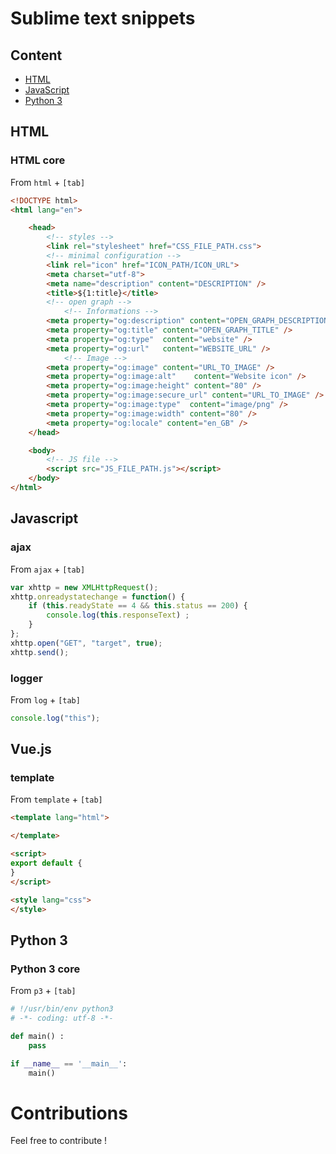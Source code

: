 # Sublime text snippets

## Content
* [HTML](#html)
* [JavaScript](#javascript)
* [Python 3](#python-3)

## HTML

### HTML core
From `html` + `[tab]`
```html
<!DOCTYPE html>
<html lang="en">

    <head>
        <!-- styles -->
        <link rel="stylesheet" href="CSS_FILE_PATH.css">
        <!-- minimal configuration -->
        <link rel="icon" href="ICON_PATH/ICON_URL">
        <meta charset="utf-8">
        <meta name="description" content="DESCRIPTION" />
        <title>${1:title}</title>
        <!-- open graph -->
            <!-- Informations -->
        <meta property="og:description" content="OPEN_GRAPH_DESCRIPTION" />
        <meta property="og:title" content="OPEN_GRAPH_TITLE" />
        <meta property="og:type"  content="website" />
        <meta property="og:url"   content="WEBSITE_URL" />
            <!-- Image -->
        <meta property="og:image" content="URL_TO_IMAGE" />
        <meta property="og:image:alt"    content="Website icon" />
        <meta property="og:image:height" content="80" />
        <meta property="og:image:secure_url" content="URL_TO_IMAGE" />
        <meta property="og:image:type"  content="image/png" />
        <meta property="og:image:width" content="80" />
        <meta property="og:locale" content="en_GB" />
    </head>

    <body>
        <!-- JS file -->
        <script src="JS_FILE_PATH.js"></script>
    </body>
</html>
```



## Javascript

### ajax
From `ajax` + `[tab]`
```javascript
var xhttp = new XMLHttpRequest();
xhttp.onreadystatechange = function() {
    if (this.readyState == 4 && this.status == 200) {
        console.log(this.responseText) ;
    }
};
xhttp.open("GET", "target", true);
xhttp.send();
```

### logger
From `log` + `[tab]`
```javascript
console.log("this");
```

## Vue.js

### template
From `template` + `[tab]`
```html
<template lang="html">

</template>

<script>
export default {
}
</script>

<style lang="css">
</style>
```

## Python 3

### Python 3 core
From `p3` + `[tab]`
```python
# !/usr/bin/env python3
# -*- coding: utf-8 -*-

def main() :
    pass

if __name__ == '__main__':
    main()
```


# Contributions

Feel free to contribute !
